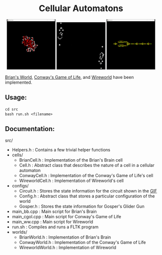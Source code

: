 <h1 align="center"> Cellular Automatons </h1>

<p align="middle">
  <img src="demo/brians_brain.gif" width="32%"></img>
  <img src="demo/conway.gif" width="32%"></img>
  <img src="demo/wireworld.gif" width="32%"></img>
</p>

[Brian's World](https://en.wikipedia.org/wiki/Brian%27s_Brain), [Conway's Game of Life](https://en.wikipedia.org/wiki/Conway%27s_Game_of_Life), and [Wireworld](https://en.wikipedia.org/wiki/Wireworld) have been implemented.  

## Usage:

```
cd src
bash run.sh <filename>
```

## Documentation:

src/  
- Helpers.h : Contains a few trivial helper functions 
- cells/  
  - BrianCell.h : Implementation of the Brian's Brain cell
  - Cell.h : Abstract class that describes the nature of a cell in a cellular automaton
  - ConwayCell.h : Implementation of the Conway's Game of Life's cell
  - WireworldCell.h : Implementation of Wireworld's cell
- configs/  
  - Circuit.h : Stores the state information for the circuit shown in the [GIF](demos/wireworld.gif)
  - Config.h : Abstract class that stores a particular configuration of the world
  - Gosper.h : Stores the state information for Gosper's Glider Gun
- main_bb.cpp : Main script for Brian's Brain
- main_cgol.cpp : Main script for Conway's Game of Life
- main_ww.cpp : Main script for Wireworld
- run.sh : Compiles and runs a FLTK program 
- worlds/  
  - BrianWorld.h : Implementation of Brian's Brain
  - ConwayWorld.h : Implementation of the Conway's Game of Life
  - WireworldWorld.h : Implementation of Wireworld
